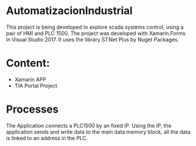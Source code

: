 # AutomatizacionIndustrial
This project is being developed to explore scada systems control, using a pair of HMI and PLC 1500.
The project was developed with Xamarin.Forms in Visual Studio 2017. It uses the library S7.Net Plus by Nuget Packages.

# Content:
- Xamarin APP
- TIA Portal Project
# Processes
The Application connects a PLC1500 by an fixed IP. Using the IP, the application sends and write data to the main data memory block, all the data is linked to an address in the PLC.
